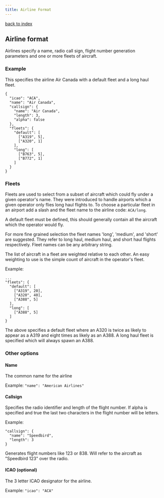 ```yaml
---
title: Airline Format
---
```

[back to index](index.html)

## Airline format

Airlines specify a name, radio call sign, flight number generation
parameters and one or more fleets of aircraft.

###  Example

This specifies the airline Air Canada with a default fleet and a
long haul fleet.

```
{
  "icao": "ACA",
  "name": "Air Canada",
  "callsign": {
    "name": "Air Canada",
    "length": 3,
    "alpha": false
  },
  "fleets": {
    "default": [
      ["A319", 5],
      ["A320", 1]
    ],
    "long": [
      ["B763", 5],
      ["B772", 1]
    ]
  }
}
```

### Fleets

Fleets are used to select from a subset of aircraft which could fly
under a given operator's name.  They were introduced to handle airports
which a given operator only flies long haul flights to.  To choose a
particular fleet in an airport add a slash and the fleet name to the
airline code: `ACA/long`.

A default fleet must be defined, this should generally contain all the
aircraft which the operator would fly.

For more fine grained selection the fleet names 'long', 'medium', and 'short'
are suggested.  They refer to long haul, medium haul, and short haul
flights respectively.  Fleet names can be any arbitrary string.

The list of aircraft in a fleet are weighted relative to each other.
An easy weighting to use is the simple count of aircraft in the
operator's fleet.

Example:
```
...
"fleets": {
  "default": [
    ["A319", 20],
    ["A320", 40],
    ["A388", 5]
  ],
  "long": [
    ["A388", 5]
  ]
}
```

The above specifies a default fleet where an A320 is twice as likely
to appear as a A319 and eight times as likely as an A388.  A long
haul fleet is specified which will always spawn an A388.

### Other options

#### Name

The common name for the airline

Example: `"name": "American Airlines"`

#### Callsign

Specifies the radio identifier and length of the flight number.  If
alpha is specified and true the last two characters in the flight
number will be letters.

Example:
```
"callsign": {
  "name": "Speedbird",
  "length": 3
}
```

Generates flight numbers like 123 or 838.  Will refer to the aircraft
as "Speedbird 123" over the radio.

#### ICAO (optional)

The 3 letter ICAO designator for the airline.

Example: `"icao": "ACA"`
